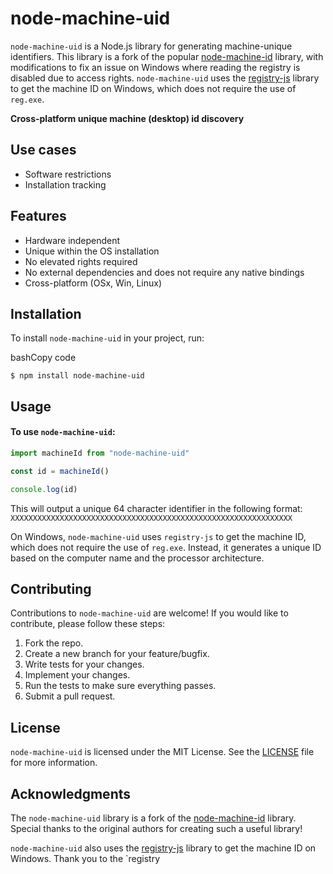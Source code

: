 # node-machine-uid

`node-machine-uid` is a Node.js library for generating machine-unique identifiers. This library is a fork of the popular [node-machine-id](https://github.com/automation-stack/node-machine-id) library, with modifications to fix an issue on Windows where reading the registry is disabled due to access rights. `node-machine-uid` uses the [registry-js](https://github.com/desktop/registry-js) library to get the machine ID on Windows, which does not require the use of `reg.exe`.

**Cross-platform unique machine (desktop) id discovery**

## Use cases

- Software restrictions
- Installation tracking

## Features

- Hardware independent
- Unique within the OS installation
- No elevated rights required
- No external dependencies and does not require any native bindings
- Cross-platform (OSx, Win, Linux)

## Installation

To install `node-machine-uid` in your project, run:

bashCopy code

`$ npm install node-machine-uid`

## Usage

#### To use `node-machine-uid`:

```js
import machineId from "node-machine-uid"

const id = machineId()

console.log(id)
```

This will output a unique 64 character identifier in the following format:
`XXXXXXXXXXXXXXXXXXXXXXXXXXXXXXXXXXXXXXXXXXXXXXXXXXXXXXXXXXXXXXX`

On Windows, `node-machine-uid` uses `registry-js` to get the machine ID, which does not require the use of `reg.exe`. Instead, it generates a unique ID based on the computer name and the processor architecture.

## Contributing

Contributions to `node-machine-uid` are welcome! If you would like to contribute, please follow these steps:

1.  Fork the repo.
2.  Create a new branch for your feature/bugfix.
3.  Write tests for your changes.
4.  Implement your changes.
5.  Run the tests to make sure everything passes.
6.  Submit a pull request.

## License

`node-machine-uid` is licensed under the MIT License. See the [LICENSE](https://chat.openai.com/LICENSE) file for more information.

## Acknowledgments

The `node-machine-uid` library is a fork of the [node-machine-id](https://github.com/automation-stack/node-machine-id) library. Special thanks to the original authors for creating such a useful library!

`node-machine-uid` also uses the [registry-js](https://github.com/desktop/registry-js) library to get the machine ID on Windows. Thank you to the `registry
